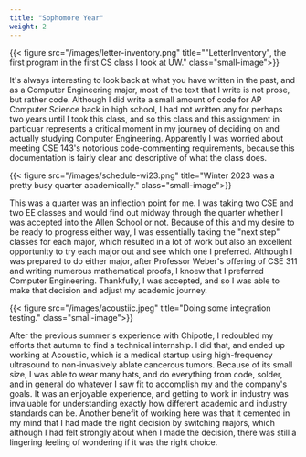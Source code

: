 ```yaml
---
title: "Sophomore Year"
weight: 2
---
```


{{< figure src="/images/letter-inventory.png"
    title="\"LetterInventory\", the first program in the first CS class I took at UW." class="small-image">}}

It's always interesting to look back at what you have written in the past, and
as a Computer Engineering major, most of the text that I write is not prose, but
rather code. Although I did write a small amount of code for AP Computer Science
back in high school, I had not written any for perhaps two years until I took
this class, and so this class and this assignment in particuar represents a
critical moment in my journey of deciding on and actually studying Computer
Engineering. Apparently I was worried about meeting CSE 143's notorious
code-commenting requirements, because this documentation is fairly clear and
descriptive of what the class does.

{{< figure src="/images/schedule-wi23.png"
    title="Winter 2023 was a pretty busy quarter academically." class="small-image">}}

This was a quarter was an inflection point for me. I was taking two CSE and two
EE classes and would find out midway through the quarter whether I was accepted
into the Allen School or not. Because of this and my desire to be ready to
progress either way, I was essentially taking the "next step" classes for each
major, which resulted in a lot of work but also an excellent opportunity to try
each major out and see which one I preferred. Although I was prepared to do
either major, after Professor Weber's offering of CSE 311 and writing numerous
mathematical proofs, I knoew that I preferred Computer Engineering. Thankfully,
I was accepted, and so I was able to make that decision and adjust my academic
journey.

{{< figure src="/images/acoustiic.jpeg"
    title="Doing some integration testing." class="small-image">}}

After the previous summer's experience with Chipotle, I redoubled my efforts
that autumn to find a technical internship. I did that, and ended up working at
Acoustiic, which is a medical startup using high-frequency ultrasound to
non-invasively ablate cancerous tumors. Because of its small size, I was able to
wear many hats, and do everything from code, solder, and in general do whatever
I saw fit to accomplish my and the company's goals. It was an enjoyable
experience, and getting to work in industry was invaluable for understanding
exactly how different academic and industry standards can be. Another benefit of
working here was that it cemented in my mind that I had made the right decision
by switching majors, which although I had felt strongly about when I made the
decision, there was still a lingering feeling of wondering if it was the right
choice.
